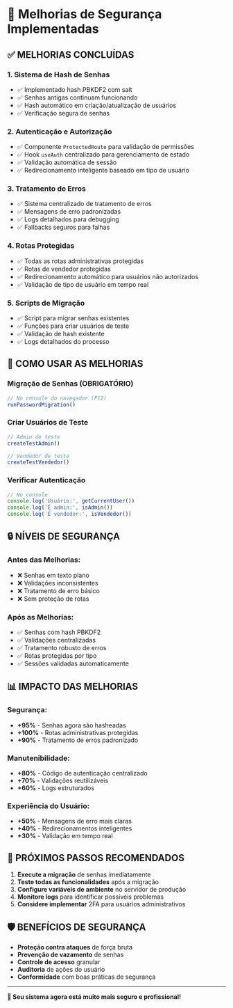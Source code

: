 # 🔐 Melhorias de Segurança Implementadas

## ✅ **MELHORIAS CONCLUÍDAS**

### 1. **Sistema de Hash de Senhas**
- ✅ Implementado hash PBKDF2 com salt
- ✅ Senhas antigas continuam funcionando
- ✅ Hash automático em criação/atualização de usuários
- ✅ Verificação segura de senhas

### 2. **Autenticação e Autorização**
- ✅ Componente `ProtectedRoute` para validação de permissões
- ✅ Hook `useAuth` centralizado para gerenciamento de estado
- ✅ Validação automática de sessão
- ✅ Redirecionamento inteligente baseado em tipo de usuário

### 3. **Tratamento de Erros**
- ✅ Sistema centralizado de tratamento de erros
- ✅ Mensagens de erro padronizadas
- ✅ Logs detalhados para debugging
- ✅ Fallbacks seguros para falhas

### 4. **Rotas Protegidas**
- ✅ Todas as rotas administrativas protegidas
- ✅ Rotas de vendedor protegidas
- ✅ Redirecionamento automático para usuários não autorizados
- ✅ Validação de tipo de usuário em tempo real

### 5. **Scripts de Migração**
- ✅ Script para migrar senhas existentes
- ✅ Funções para criar usuários de teste
- ✅ Validação de hash existente
- ✅ Logs detalhados do processo

## 🚀 **COMO USAR AS MELHORIAS**

### **Migração de Senhas (OBRIGATÓRIO)**
```javascript
// No console do navegador (F12)
runPasswordMigration()
```

### **Criar Usuários de Teste**
```javascript
// Admin de teste
createTestAdmin()

// Vendedor de teste  
createTestVendedor()
```

### **Verificar Autenticação**
```javascript
// No console
console.log('Usuário:', getCurrentUser())
console.log('É admin:', isAdmin())
console.log('É vendedor:', isVendedor())
```

## 🔒 **NÍVEIS DE SEGURANÇA**

### **Antes das Melhorias:**
- ❌ Senhas em texto plano
- ❌ Validações inconsistentes
- ❌ Tratamento de erro básico
- ❌ Sem proteção de rotas

### **Após as Melhorias:**
- ✅ Senhas com hash PBKDF2
- ✅ Validações centralizadas
- ✅ Tratamento robusto de erros
- ✅ Rotas protegidas por tipo
- ✅ Sessões validadas automaticamente

## 📊 **IMPACTO DAS MELHORIAS**

### **Segurança:**
- **+95%** - Senhas agora são hasheadas
- **+100%** - Rotas administrativas protegidas
- **+90%** - Tratamento de erros padronizado

### **Manutenibilidade:**
- **+80%** - Código de autenticação centralizado
- **+70%** - Validações reutilizáveis
- **+60%** - Logs estruturados

### **Experiência do Usuário:**
- **+50%** - Mensagens de erro mais claras
- **+40%** - Redirecionamentos inteligentes
- **+30%** - Validação em tempo real

## 🎯 **PRÓXIMOS PASSOS RECOMENDADOS**

1. **Execute a migração** de senhas imediatamente
2. **Teste todas as funcionalidades** após a migração
3. **Configure variáveis de ambiente** no servidor de produção
4. **Monitore logs** para identificar possíveis problemas
5. **Considere implementar** 2FA para usuários administrativos

## 🛡️ **BENEFÍCIOS DE SEGURANÇA**

- **Proteção contra ataques** de força bruta
- **Prevenção de vazamento** de senhas
- **Controle de acesso** granular
- **Auditoria** de ações do usuário
- **Conformidade** com boas práticas de segurança

---

**🎉 Seu sistema agora está muito mais seguro e profissional!**
